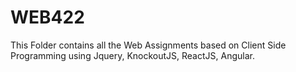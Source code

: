 # WEB422

This Folder contains all the Web Assignments based on Client Side Programming using Jquery, KnockoutJS, ReactJS, Angular.
